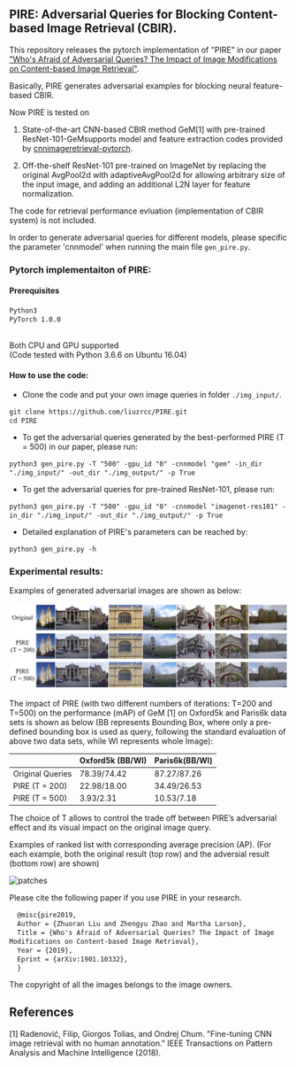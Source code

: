 ## PIRE: Adversarial Queries for Blocking Content-based Image Retrieval (CBIR).

This repository releases the pytorch implementation of "PIRE" in our paper ["Who's Afraid of Adversarial Queries? The Impact of Image Modifications on Content-based Image Retrieval"](https://arxiv.org/abs/1901.10332).

Basically, PIRE generates adversarial examples for blocking neural feature-based CBIR.

Now PIRE is tested on<br/>

1. State-of-the-art CNN-based CBIR method GeM[1] with pre-trained ResNet-101-GeMsupports model and feature extraction codes provided by [cnnimageretrieval-pytorch](https://github.com/filipradenovic/cnnimageretrieval-pytorch). 

2. Off-the-shelf ResNet-101 pre-trained on ImageNet by replacing the original AvgPool2d with adaptiveAvgPool2d for allowing arbitrary size of the input image, and adding an additional L2N layer for feature normalization.

The code for retrieval performance evluation (implementation of CBIR system) is not included.

In order to generate adversarial queries for different models, please specific the parameter 'cnnmodel' when running the main file ```gen_pire.py```.

### Pytorch implementaiton of PIRE:
#### Prerequisites
```
Python3
PyTorch 1.0.0
```
<br/>
Both CPU and GPU supported<br/>
(Code tested with Python 3.6.6 on Ubuntu 16.04)<br/>

#### How to use the code:

- Clone the code and put your own image queries in folder ```./img_input/```.<br/>

```
git clone https://github.com/liuzrcc/PIRE.git
cd PIRE
```


- To get the adversarial queries generated by the best-performed PIRE (T = 500) in our paper, please run:

```
python3 gen_pire.py -T "500" -gpu_id "0" -cnnmodel "gem" -in_dir "./img_input/" -out_dir "./img_output/" -p True
```


- To get the adversarial queries for pre-trained ResNet-101, please run:

```
python3 gen_pire.py -T "500" -gpu_id "0" -cnnmodel "imagenet-res101" -in_dir "./img_input/" -out_dir "./img_output/" -p True
```

- Detailed explanation of PIRE's parameters can be reached by:

```
python3 gen_pire.py -h
```

### Experimental results:
	
Examples of generated adversarial images are shown as below:

![patches](https://github.com/liuzrcc/PIRE/blob/master/examples/PIRE_exp_1.jpg)



The impact of PIRE (with two different numbers of iterations: T=200 and T=500) on the performance (mAP) of GeM [1] on Oxford5k and Paris6k data sets is shown as below (BB represents Bounding Box, where only a pre-defined bounding box is used as query, following the standard evaluation of above two data sets, while WI represents whole Image):



|                  | Oxford5k (BB/WI)                   | Paris6k(BB/WI)                     |
|------------------|-----------------------------|-----------------------------|
| Original Queries | 78.39/74.42                 | 87.27/87.26                 |
| PIRE (T = 200)   | 22.98/18.00                 | 34.49/26.53                 |
| PIRE (T = 500)   | 3.93/2.31                   | 10.53/7.18                  |



The choice of T allows to control the trade off between PIRE’s adversarial effect and its visual impact on the original image query.



Examples of ranked list with corresponding average precision (AP). (For each example, both the original result (top row) and the adversial result (bottom row) are shown)

![patches](https://github.com/liuzrcc/PIRE/blob/master/examples/PIRE_exp_2.jpg)





Please cite the following paper if you use PIRE in your research.

      @misc{pire2019,
      Author = {Zhuoran Liu and Zhengyu Zhao and Martha Larson},
      Title = {Who's Afraid of Adversarial Queries? The Impact of Image Modifications on Content-based Image Retrieval},
      Year = {2019},
      Eprint = {arXiv:1901.10332},
      }
      
The copyright of all the images belongs to the image owners.



## References
[1] Radenović, Filip, Giorgos Tolias, and Ondrej Chum. 
"Fine-tuning CNN image retrieval with no human annotation." IEEE Transactions on Pattern Analysis and Machine Intelligence (2018).
